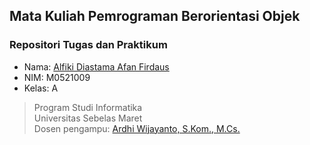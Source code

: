 ## Mata Kuliah Pemrograman Berorientasi Objek
### Repositori Tugas dan Praktikum
- Nama: [Alfiki Diastama Afan Firdaus](http://github.com/alfikiafan)
- NIM: M0521009
- Kelas: A

> Program Studi Informatika  
> Universitas Sebelas Maret  
> Dosen pengampu: [Ardhi Wijayanto, S.Kom., M.Cs.](http://github.com/ardhiesta)  

